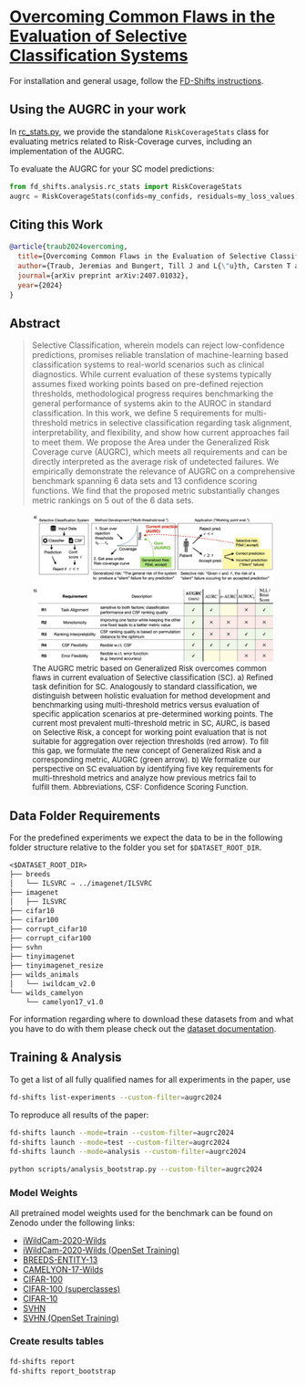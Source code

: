 # [Overcoming Common Flaws in the Evaluation of Selective Classification Systems](https://arxiv.org/abs/2407.01032)
For installation and general usage, follow the [FD-Shifts instructions](../../README.md).

## Using the AUGRC in your work
In [rc_stats.py](../../fd_shifts/analysis/rc_stats.py), we provide the standalone `RiskCoverageStats` class for evaluating metrics related to Risk-Coverage curves, including an implementation of the AUGRC.

To evaluate the AUGRC for your SC model predictions:
```python
from fd_shifts.analysis.rc_stats import RiskCoverageStats
augrc = RiskCoverageStats(confids=my_confids, residuals=my_loss_values).augrc
```

## Citing this Work
```bibtex
@article{traub2024overcoming,
  title={Overcoming Common Flaws in the Evaluation of Selective Classification Systems},
  author={Traub, Jeremias and Bungert, Till J and L{\"u}th, Carsten T and Baumgartner, Michael and Maier-Hein, Klaus H and Maier-Hein, Lena and Jaeger, Paul F},
  journal={arXiv preprint arXiv:2407.01032},
  year={2024}
}
```

## Abstract
> Selective Classification, wherein models can reject low-confidence predictions, promises reliable translation of machine-learning based classification systems to real-world scenarios such as clinical diagnostics. While current evaluation of these systems typically assumes fixed working points based on pre-defined rejection thresholds, methodological progress requires benchmarking the general performance of systems akin to the AUROC in standard classification. In this work, we define 5 requirements for multi-threshold metrics in selective classification regarding task alignment, interpretability, and flexibility, and show how current approaches fail to meet them. We propose the Area under the Generalized Risk Coverage curve (AUGRC), which meets all requirements and can be directly interpreted as the average risk of undetected failures. We empirically demonstrate the relevance of AUGRC on a comprehensive benchmark spanning 6 data sets and 13 confidence scoring functions. We find that the proposed metric substantially changes metric rankings on 5 out of the 6 data sets.

<p align="center">
    <figure class="image">
        <img src="./neurips_2024_overview.png">
        <figcaption style="font-size: small;">
        The AUGRC metric based on Generalized Risk overcomes common flaws in current evaluation of Selective classification (SC). a) Refined task definition for SC. Analogously to standard classification, we distinguish between holistic evaluation for method development and benchmarking using multi-threshold metrics versus evaluation of specific application scenarios at pre-determined working points. The current most prevalent multi-threshold metric in SC, AURC, is based on Selective Risk, a concept for working point evaluation that is not suitable for aggregation over rejection thresholds (red arrow). To fill this gap, we formulate the new concept of Generalized Risk and a corresponding metric, AUGRC (green arrow). b) We formalize our perspective on SC evaluation by identifying five key requirements for multi-threshold metrics and analyze how previous metrics fail to fulfill them. Abbreviations, CSF: Confidence Scoring Function.
        </figcaption>
    </figure>
</p>

## Data Folder Requirements

For the predefined experiments we expect the data to be in the following folder
structure relative to the folder you set for `$DATASET_ROOT_DIR`.

```
<$DATASET_ROOT_DIR>
├── breeds
│   └── ILSVRC ⇒ ../imagenet/ILSVRC
├── imagenet
│   ├── ILSVRC
├── cifar10
├── cifar100
├── corrupt_cifar10
├── corrupt_cifar100
├── svhn
├── tinyimagenet
├── tinyimagenet_resize
├── wilds_animals
│   └── iwildcam_v2.0
└── wilds_camelyon
    └── camelyon17_v1.0
```

For information regarding where to download these datasets from and what you have to do with them please check out the [dataset documentation](../datasets.md).

## Training & Analysis

To get a list of all fully qualified names for all experiments in the paper, use

```bash
fd-shifts list-experiments --custom-filter=augrc2024
```

To reproduce all results of the paper:

```bash
fd-shifts launch --mode=train --custom-filter=augrc2024
fd-shifts launch --mode=test --custom-filter=augrc2024
fd-shifts launch --mode=analysis --custom-filter=augrc2024
```

```bash
python scripts/analysis_bootstrap.py --custom-filter=augrc2024
```

### Model Weights

All pretrained model weights used for the benchmark can be found on Zenodo under the following links:

- [iWildCam-2020-Wilds](https://zenodo.org/record/7620946)
- [iWildCam-2020-Wilds (OpenSet Training)](https://zenodo.org/record/7621150)
- [BREEDS-ENTITY-13](https://zenodo.org/record/7621249)
- [CAMELYON-17-Wilds](https://zenodo.org/record/7621456)
- [CIFAR-100](https://zenodo.org/record/7622086)
- [CIFAR-100 (superclasses)](https://zenodo.org/record/7622116)
- [CIFAR-10](https://zenodo.org/record/7622047)
- [SVHN](https://zenodo.org/record/7622152)
- [SVHN (OpenSet Training)](https://zenodo.org/record/7622177)

### Create results tables

```bash
fd-shifts report
fd-shifts report_bootstrap
```
